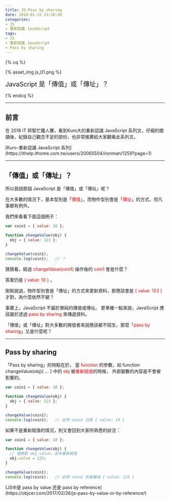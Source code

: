 ```yaml
---
title: JS-Pass by sharing
date: 2018-01-15 23:18:39
categories: 
- JS
- 重新認識 JavaScript
tags:
- JS
- 重新認識 JavaScript
- Pass by sharing
---
```


{% cq %}

{% asset_img js_01.png %}

<font style="font-size:20px;">JavaScript 是「傳值」或「傳址」？</font>

{% endcq %}

<!-- more -->
***

## 前言

在 2018 iT 邦幫忙鐵人賽，看到Kuro大的重新認識 JavaScript 系列文，仔細的閱讀後，紀錄自己觀念不足的部份，也非常推薦給大家觀看此系列文。

<div class="note info">[Kuro-重新認識 JavaScript 系列](https://ithelp.ithome.com.tw/users/20065504/ironman/1259?page=1)</div>

***
## 「傳值」或「傳址」？
所以我說那個 JavaScript 是「傳值」或「傳址」呢？

在大多數的情況下，基本型別是「<font color="red">傳值</font>」，而物件型別會是「<font color="red">傳址</font>」的方式，但凡事都有例外。

我們來看看下面這個例子：

``` js
var coin1 = { value: 10 };

function changeValue(obj) {
  obj = { value: 123 };
}

changeValue(coin1);
console.log(coin1);   // ？
```

猜猜看，經過 <font color="red">changeValue(coin1)</font> 操作後的 <font color="red">coin1</font> 會是什麼？

答案仍是 <font color="red">{ value: 10 }</font> 。

剛剛說過，物件型別會是「傳址」的方式來更新資料，那應該會是 <font color="red">{ value: 123 }</font> 才對，為什麼依然不變？

事實上，JavaScript 不屬於單純的傳值或傳址。
更準確一點來說，JavaScript 應該屬於透過 <font color="red">pass by sharing</font> 來傳遞資料。

「傳值」或「傳址」對大多數的開發者來說應該都不陌生，那麼「<font color="red">pass by sharing</font>」又是什麼呢？


***
## Pass by sharing

「Pass by sharing」的特點在於，
當 <font color="red">function</font> 的參數，如 function changeValue(obj){ ... } 中的 <font color="red">obj</font> 被<font color="red">重新賦值</font>的時候，
外部變數的內容是不會被影響的。

``` js function裡，重新賦值
var coin1 = { value: 10 };

function changeValue(obj) {
  obj = { value: 123 };
}

changeValue(coin1);
console.log(coin1);   // 此時 coin1 仍是 { value: 10 }
```

如果不是重新賦值的情況，則又會回到大家所熟悉的狀況：

``` js function裡，無 重新賦值
var coin1 = { value: 10 };

function changeValue(obj) {
  // 僅更新 obj.value，並未重新賦值
  obj.value = 123;
}

changeValue(coin1);
console.log(coin1);   // 此時 coin1 則會變成 { value: 123 }
```

<div class="note primary">[JS中是 pass by value 还是 pass by reference](https://objcer.com/2017/02/26/js-pass-by-value-or-by-reference/)</div>